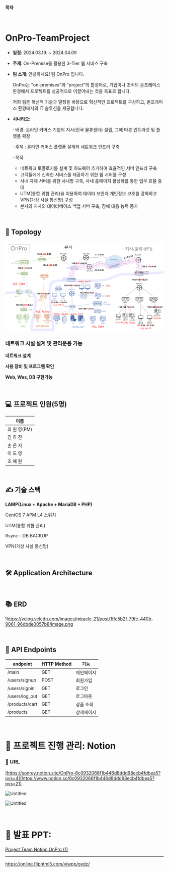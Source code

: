 **목차**

<br>

# OnPro-TeamProject

- **일정**: 2024.03.19. ~ 2024.04.09
- **주제**: On-Premise를 활용한 3-Tier 웹 서비스 구축
- **팀 소개**: 안녕하세요! 팀 OnPro 입니다.
    
    OnPro는 "on-premises"와 "project"의 합성어로, 기업이나 조직의 온프레미스 환경에서 프로젝트를 성공적으로 이끌어내는 것을 목표로 합니다. 
    
    저희 팀은 혁신적 기술과 열정을 바탕으로 혁신적인 프로젝트를 구상하고, 온프레미스 환경에서의 IT 솔루션을 제공합니다.
    
- **시나리오:**
    
     · 배경: 온라인 커머스 기업의 지사(전국 물류센터) 설립, 그에 따른 인트라넷 및 플랫폼 확장
    
    · 주제 : 온라인 커머스 플랫폼 설계와 네트워크 인프라 구축
    
    · 목적
    - 네트워크 토폴로지를 설계 및 하드웨어 추가하여 효율적인 서버 인프라 구축
    - 고객들에게 신속한 서비스를 제공하기 위한 웹 서버를 구성
    - 사내 자체 서버를 위한 사내망 구축, 사내 홈페이지 활성화를 통한 업무 효율 증대
    - UTM(통합 위협 관리)을 이용하여 데이터 보안과 개인정보 보호를 강화하고
    VPN(가상 사설 통신망) 구성
    - 본사와 지사의 데이터베이스 백업 서버 구축, 장애 대응 능력 증가
    

<br>

## 🔖 Topology
<img src="https://github.com/rey265/OnPro/blob/main/onpro%20image/%EC%B5%9C%EC%A2%85.png"> 


### 네트워크 시설 설계 및 관리운용 가능

**네트워크 설계**

**사용 장비 및 프로그램 확인**

**Web, Was, DB 구현가능**

<br>

## 💻 프로젝트 인원(5명)

| 이름 |
| --- |
| 최 원 영(PM) |
| 김 하 진 |
| 손 은 지 |
| 이 도 영 |
| 조 혜 원 |

<br>

## ✍ 기술 스택

**LAMP(Linux + Apache + MariaDB + PHP)**

CentOS 7 APM   L4 스위치

UTM(통합 위협 관리)

Rsync - DB BACKUP 

VPN(가상 사설 통신망)

<br>

## 🛠️ Application Architecture



<br>

## 📚 ERD

!https://velog.velcdn.com/images/miracle-21/post/1ffc5b2f-79fe-440b-9061-96dbde0057b8/image.png

<br>

## 🎯 API Endpoints

| endpoint | HTTP Method | 기능 |
| --- | --- | --- |
| /main | GET | 메인페이지 |
| /users/signup | POST | 회원가입 |
| /users/signin | GET | 로그인 |
| /users/log_out | GET | 로그아웃 |
| /products/cart | GET | 상품 조회 |
| /products | GET | 상세페이지 |

<br>

# 📝 프로젝트 진행 관리: Notion

### 🔗 URL

[https://sonrey.notion.site/OnPro-6c0932066f1b446d8ddd98ecb4fdbea5?pvs=4](https://www.notion.so/6c0932066f1b446d8ddd98ecb4fdbea5?pvs=21)

![Untitled](https://prod-files-secure.s3.us-west-2.amazonaws.com/c6315c29-e6f0-4ef8-ae4a-30725b2eee09/4f76d7e7-14b2-4784-bb2c-be02f443f3e1/684783d6-ffaa-4c8b-9fa6-6b261f94f5ae.png)

![Untitled](https://prod-files-secure.s3.us-west-2.amazonaws.com/c6315c29-e6f0-4ef8-ae4a-30725b2eee09/79bff9e5-a482-42e4-9931-f25174b22070/Untitled.png)

<br>

# 📝 발표 PPT:

[Project Team Notion OnPro (1)](https://www.notion.so/Project-Team-Notion-OnPro-1-c50bfc33118d453c970c3d34ebeff468?pvs=21)

---

https://online.fliphtml5.com/viwpp/gydz/
